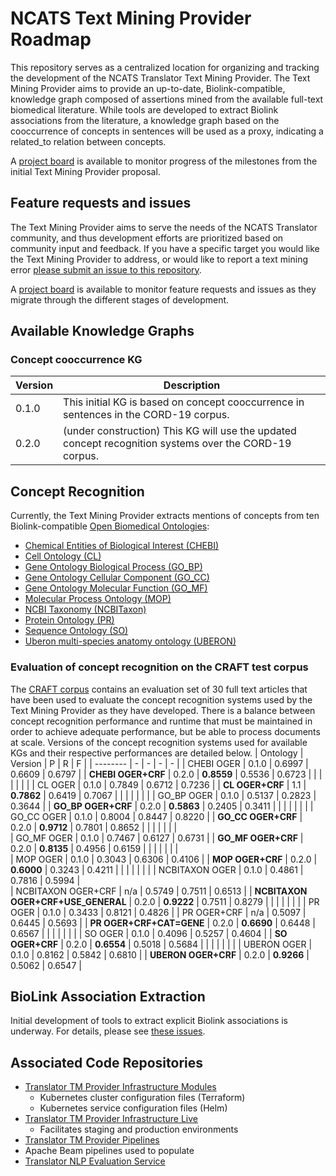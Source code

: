 # NCATS Text Mining Provider Roadmap
This repository serves as a centralized location for organizing and tracking the development of the NCATS Translator Text Mining Provider. The Text Mining Provider aims to provide an up-to-date, Biolink-compatible, knowledge graph composed of assertions mined from the available full-text biomedical literature. While tools are developed to extract Biolink associations from the literature, a knowledge graph based on the cooccurrence of concepts in sentences will be used as a proxy, indicating a related_to relation between concepts.

A [project board](https://github.com/NCATSTranslator/Text-Mining-Provider-Roadmap/projects/1) is available to monitor progress of the milestones from the initial Text Mining Provider proposal.

## Feature requests and issues
The Text Mining Provider aims to serve the needs of the NCATS Translator community, and thus development efforts are prioritized based on community input and feedback. If you have a specific target you would like the Text Mining Provider to address, or would like to report a text mining error [please submit an issue to this repository](https://github.com/NCATSTranslator/Text-Mining-Provider-Roadmap/issues/new/choose).

A [project board](https://github.com/NCATSTranslator/Text-Mining-Provider-Roadmap/projects/2) is available to monitor feature requests and issues as they migrate through the different stages of development.

## Available Knowledge Graphs

### Concept cooccurrence KG
| Version | Description |
| ------- | ----------- |
| 0.1.0 | This initial KG is based on concept cooccurrence in sentences in the CORD-19 corpus. |
| 0.2.0 | (under construction) This KG will use the updated concept recognition systems over the CORD-19 corpus. |


## Concept Recognition

Currently, the Text Mining Provider extracts mentions of concepts from ten Biolink-compatible [Open Biomedical Ontologies](http://obofoundry.org/):
* [Chemical Entities of Biological Interest (CHEBI)](http://obofoundry.org/ontology/chebi.html)
* [Cell Ontology (CL)](http://obofoundry.org/ontology/cl.html)
* [Gene Ontology Biological Process (GO_BP)](http://obofoundry.org/ontology/go.html)
* [Gene Ontology Cellular Component (GO_CC)](http://obofoundry.org/ontology/go.html)
* [Gene Ontology Molecular Function (GO_MF)](http://obofoundry.org/ontology/go.html)
* [Molecular Process Ontology (MOP)](http://obofoundry.org/ontology/mop.html)
* [NCBI Taxonomy (NCBITaxon)](http://obofoundry.org/ontology/ncbitaxon.html)
* [Protein Ontology (PR)](http://obofoundry.org/ontology/pr.html)
* [Sequence Ontology (SO)](http://obofoundry.org/ontology/so.html)
* [Uberon multi-species anatomy ontology (UBERON)](http://obofoundry.org/ontology/uberon.html)


### Evaluation of concept recognition on the CRAFT test corpus 
The [CRAFT corpus](https://github.com/UCDenver-ccp/craft) contains an evaluation set of 30 full text articles that have been used to evaluate the concept recognition systems used by the Text Mining Provider as they have developed. There is a balance between concept recognition performance and runtime that must be maintained in order to achieve adequate performance, but be able to process documents at scale. Versions of the concept recognition systems used for available KGs and their respective performances are detailed below. 
| Ontology | Version | P | R | F | 
| -------- | - | - | - | - |
| CHEBI OGER | 0.1.0 | 0.6997 | 0.6609 | 0.6797 | 
| **CHEBI OGER+CRF** | 0.2.0 | **0.8559** | 0.5536 | 0.6723 |
|  |  |  |  |  | 
| CL OGER | 0.1.0 | 0.7849 | 0.6712 | 0.7236 |
| **CL OGER+CRF** | 1.1 | **0.7862** | 0.6419 | 0.7067 |
|  |  |  |  |  |
| GO_BP OGER | 0.1.0 | 0.5137 | 0.2823 | 0.3644 | 
| **GO_BP OGER+CRF** | 0.2.0 | **0.5863** | 0.2405 | 0.3411 |
|  |  |  |  |  |
| GO_CC OGER | 0.1.0 | 0.8004 | 0.8447 | 0.8220 |
| **GO_CC OGER+CRF** | 0.2.0 | **0.9712** | 0.7801 | 0.8652 |
|  |  |  |  |  |  
| GO_MF OGER | 0.1.0 | 0.7467 | 0.6127 | 0.6731 | 
| **GO_MF OGER+CRF** | 0.2.0 | **0.8135** | 0.4956 | 0.6159 | 
|  |  |  |  |  |  
| MOP OGER | 0.1.0 | 0.3043 | 0.6306 | 0.4106 |
| **MOP OGER+CRF** | 0.2.0 | **0.6000** | 0.3243 | 0.4211 |
|  |  |  |  |  |
| NCBITAXON OGER | 0.1.0 | 0.4861 | 0.7816 | 0.5994 |  
| NCBITAXON OGER+CRF | n/a | 0.5749 | 0.7511 | 0.6513 | 
| **NCBITAXON OGER+CRF+USE_GENERAL** | 0.2.0 | **0.9222** | 0.7511 | 0.8279 |
|  |  |  |  |  | 
| PR OGER | 0.1.0 | 0.3433 | 0.8121 | 0.4826 |
| PR OGER+CRF | n/a | 0.5097 | 0.6445 | 0.5693 |
| **PR OGER+CRF+CAT=GENE** | 0.2.0 | **0.6690** | 0.6448 | 0.6567 |
|  |  |  |  |  | 
| SO OGER | 0.1.0 | 0.4096 | 0.5257 | 0.4604 | 
| **SO OGER+CRF** | 0.2.0 | **0.6554** | 0.5018 | 0.5684 | 
|  |  |  |  |  | 
| UBERON OGER | 0.1.0 | 0.8162 | 0.5842 | 0.6810 |
| **UBERON OGER+CRF** | 0.2.0 | **0.9266** | 0.5062 | 0.6547 |


## BioLink Association Extraction
Initial development of tools to extract explicit Biolink associations is underway. For details, please see [these issues](https://github.com/NCATSTranslator/Text-Mining-Provider-Roadmap/issues?q=is%3Aissue+is%3Aopen+label%3A%22new+association+request%22).


## Associated Code Repositories
* [Translator TM Provider Infrastructure Modules](https://github.com/UCDenver-ccp/Translator-TM-Provider-Infrastructure-Modules)
  * Kubernetes cluster configuration files (Terraform)
  * Kubernetes service configuration files (Helm)
* [Translator TM Provider Infrastructure Live](https://github.com/UCDenver-ccp/Translator-TM-Provider-Infrastructure-Live)
  * Facilitates staging and production environments
* [Translator TM Provider Pipelines](https://github.com/UCDenver-ccp/Translator-TM-Provider-Pipelines)
 * Apache Beam pipelines used to populate 
* [Translator NLP Evaluation Service](https://github.com/UCDenver-ccp/Translator-nlp-eval-service)






